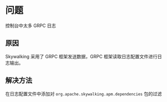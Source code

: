 # 问题

控制台中太多 GRPC 日志

## 原因

Skywalking 采用了 GRPC 框架发送数据，GRPC 框架读取日志配置文件进行日志输出。

## 解决方法

在日志配置文件中添加对 `org.apache.skywalking.apm.dependencies` 包的过滤
